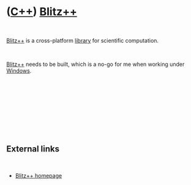 



 

 

 

 

 

([C++](Cpp.md)) [Blitz++](CppBlitzpp.md)
==========================================

 

[Blitz++](CppBlitzpp.md) is a cross-platform [library](CppLibrary.md)
for scientific computation.

 

[Blitz++](CppBlitzpp.md) needs to be built, which is a no-go for me
when working under [Windows](CppWindows.md).

 

 

 

 

 

External links
--------------

 

-   [Blitz++ homepage](http://sourceforge.net/projects/blitz)

 

 

 

 

 





 



